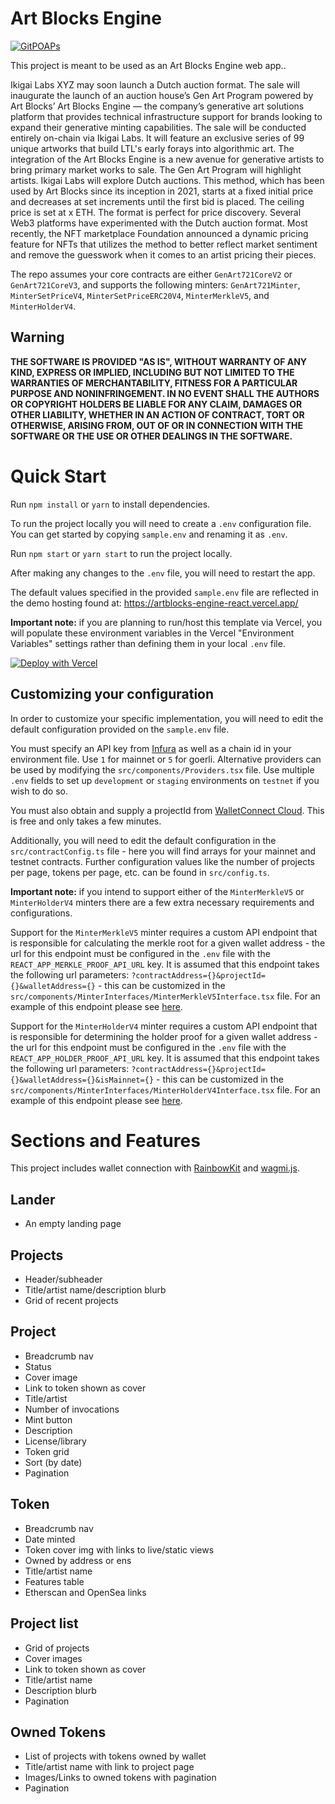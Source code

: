 # Art Blocks Engine
[![GitPOAPs](https://public-api.gitpoap.io/v1/repo/ArtBlocks/artblocks-engine-react/badge)](https://www.gitpoap.io/gh/ArtBlocks/artblocks-engine-react)

This project is meant to be used as an Art Blocks Engine web app.. 

Ikigai Labs XYZ may soon launch a Dutch auction format. The sale will inaugurate the launch of an auction house’s Gen Art Program powered by Art Blocks’ Art Blocks Engine — the company’s generative art solutions platform that provides technical infrastructure support for brands looking to expand their generative minting capabilities. The sale will be conducted entirely on-chain via Ikigai Labs. It will feature an exclusive series of 99 unique artworks that build LTL's early forays into algorithmic art. The integration of the Art Blocks Engine is a new avenue for generative artists to bring primary market works to sale. The Gen Art Program will highlight artists. Ikigai Labs will explore Dutch auctions. This method, which has been used by Art Blocks since its inception in 2021, starts at a fixed initial price and decreases at set increments until the first bid is placed. The ceiling price is set at x ETH. The format is perfect for price discovery. Several Web3 platforms have experimented with the Dutch auction format. Most recently, the NFT marketplace Foundation announced a dynamic pricing feature for NFTs that utilizes the method to better reflect market sentiment and remove the guesswork when it comes to an artist pricing their pieces.

The repo assumes your core contracts are either `GenArt721CoreV2` or `GenArt721CoreV3`, and supports the following minters:
`GenArt721Minter`, `MinterSetPriceV4`, `MinterSetPriceERC20V4`, `MinterMerkleV5`, and `MinterHolderV4`.

## Warning

**THE SOFTWARE IS PROVIDED "AS IS", WITHOUT WARRANTY OF ANY KIND, EXPRESS OR
IMPLIED, INCLUDING BUT NOT LIMITED TO THE WARRANTIES OF MERCHANTABILITY,
FITNESS FOR A PARTICULAR PURPOSE AND NONINFRINGEMENT. IN NO EVENT SHALL THE
AUTHORS OR COPYRIGHT HOLDERS BE LIABLE FOR ANY CLAIM, DAMAGES OR OTHER
LIABILITY, WHETHER IN AN ACTION OF CONTRACT, TORT OR OTHERWISE, ARISING FROM,
OUT OF OR IN CONNECTION WITH THE SOFTWARE OR THE USE OR OTHER DEALINGS IN THE
SOFTWARE.**

# Quick Start

Run `npm install` or `yarn` to install dependencies.

To run the project locally you will need to create a `.env` configuration file. You can get started by copying
`sample.env` and renaming it as `.env`.

Run `npm start` or `yarn start` to run the project locally.

After making any changes to the `.env` file, you will need to restart the app.

The default values specified in the provided `sample.env` file are reflected in the demo hosting found at:
https://artblocks-engine-react.vercel.app/

**Important note:** if you are planning to run/host this template via Vercel, you will populate these environment
variables in the Vercel "Environment Variables" settings rather than defining them in your local `.env` file.

[![Deploy with Vercel](https://vercel.com/button)](https://vercel.com/new/clone?repository-url=https%3A%2F%2Fgithub.com%2FArtBlocks%2Fartblocks-engine-react&env=REACT_APP_EXPECTED_CHAIN_ID,REACT_APP_GRAPHQL_URL,REACT_APP_INFURA_KEY&envDescription=Required%20environment%20variables%20for%20deployment&envLink=https%3A%2F%2Fgithub.com%2FArtBlocks%2Fartblocks-engine-react%2Fblob%2Fmain%2Fsample.env)

## Customizing your configuration

In order to customize your specific implementation, you will need to edit the default configuration provided on the
`sample.env` file.

You must specify an API key from [Infura](https://www.infura.io/) as well as a chain id in your environment file. Use
`1` for mainnet or `5` for goerli. Alternative providers can be used by modifying the `src/components/Providers.tsx`
file. Use multiple `.env` fields to set up `development` or `staging` environments on `testnet` if you wish to do so.

You must also obtain and supply a projectId from [WalletConnect Cloud](https://cloud.walletconnect.com/). This is free 
and only takes a few minutes.

Additionally, you will need to edit the default configuration in the `src/contractConfig.ts` file -
here you will find arrays for your mainnet and testnet contracts. Further configuration values like the number of
projects per page, tokens per page, etc. can be found in `src/config.ts`.

**Important note:** if you intend to support either of the `MinterMerkleV5` or `MinterHolderV4` minters there are a few
extra necessary requirements and configurations.

Support for the `MinterMerkleV5` minter requires a custom API endpoint that is responsible for calculating the merkle
root for a given wallet address - the url for this endpoint must be configured in the `.env` file with the
`REACT_APP_MERKLE_PROOF_API_URL` key. It is assumed that this endpoint takes the following url parameters:
`?contractAddress={}&projectId={}&walletAddress={}` - this can be customized in the
`src/components/MinterInterfaces/MinterMerkleV5Interface.tsx` file. For an example of this endpoint please see
[here](https://github.com/plottables/media/blob/main/pages/api/getMerkleProof.tsx).

Support for the `MinterHolderV4` minter requires a custom API endpoint that is responsible for determining the holder
proof for a given wallet address - the url for this endpoint must be configured in the `.env` file with the
`REACT_APP_HOLDER_PROOF_API_URL` key. It is assumed that this endpoint takes the following url parameters:
`?contractAddress={}&projectId={}&walletAddress={}&isMainnet={}` - this can be customized in the
`src/components/MinterInterfaces/MinterHolderV4Interface.tsx` file. For an example of this endpoint please see
[here](https://github.com/plottables/media/blob/main/pages/api/getHolderProof.tsx).

# Sections and Features

This project includes wallet connection with [RainbowKit](https://www.rainbowkit.com/) and
[wagmi.js](https://wagmi.sh/).

## Lander
- An empty landing page

## Projects
- Header/subheader
- Title/artist name/description blurb
- Grid of recent projects

## Project
- Breadcrumb nav
- Status
- Cover image
- Link to token shown as cover
- Title/artist
- Number of invocations
- Mint button
- Description
- License/library
- Token grid
- Sort (by date)
- Pagination

## Token
- Breadcrumb nav
- Date minted
- Token cover img with links to live/static views
- Owned by address or ens
- Title/artist name
- Features table
- Etherscan and OpenSea links

## Project list
- Grid of projects
- Cover images
- Link to token shown as cover
- Title/artist name
- Description blurb
- Pagination

## Owned Tokens
- List of projects with tokens owned by wallet
- Title/artist name with link to project page
- Images/Links to owned tokens with pagination
- Pagination
